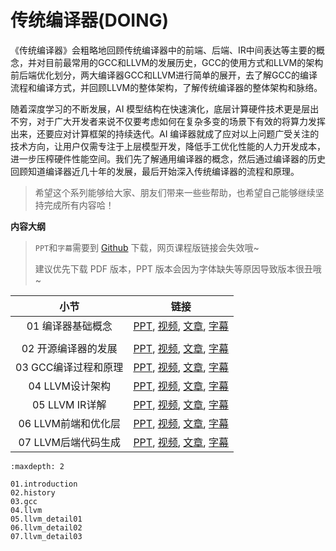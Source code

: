 <!--Copyright © ZOMI 适用于[License](https://github.com/chenzomi12/DeepLearningSystem)版权许可-->

# 传统编译器(DOING)

《传统编译器》会粗略地回顾传统编译器中的前端、后端、IR中间表达等主要的概念，并对目前最常用的GCC和LLVM的发展历史，GCC的使用方式和LLVM的架构前后端优化划分，两大编译器GCC和LLVM进行简单的展开，去了解GCC的编译流程和编译方式，并回顾LLVM的整体架构，了解传统编译器的整体架构和脉络。

随着深度学习的不断发展，AI 模型结构在快速演化，底层计算硬件技术更是层出不穷，对于广大开发者来说不仅要考虑如何在复杂多变的场景下有效的将算力发挥出来，还要应对计算框架的持续迭代。AI 编译器就成了应对以上问题广受关注的技术方向，让用户仅需专注于上层模型开发，降低手工优化性能的人力开发成本，进一步压榨硬件性能空间。我们先了解通用编译器的概念，然后通过编译器的历史回顾知道编译器近几十年的发展，最后开始深入传统编译器的流程和原理。

> 希望这个系列能够给大家、朋友们带来一些些帮助，也希望自己能够继续坚持完成所有内容哈！

**内容大纲**

> `PPT`和`字幕`需要到 [Github](https://github.com/chenzomi12/DeepLearningSystem) 下载，网页课程版链接会失效哦~
>
> 建议优先下载 PDF 版本，PPT 版本会因为字体缺失等原因导致版本很丑哦~

| 小节 | 链接|
|:--:|:--:|
| 01 编译器基础概念 | [PPT](./01.introduction.pdf), [视频](https://www.bilibili.com/video/BV1D84y1y73v/), [文章](./01.introduction.md), [字幕](./srt/01.srt) |
|  |  |
| 02 开源编译器的发展 | [PPT](./02.history.pdf), [视频](https://www.bilibili.com/video/BV1sM411C7Vr/), [文章](./02.history.md), [字幕](./srt/02.srt) |
| 03 GCC编译过程和原理 | [PPT](./03.gcc.pdf), [视频](https://www.bilibili.com/video/BV1LR4y1f7et/), [文章](./03.gcc.md), [字幕](./srt/03.srt) |
| 04 LLVM设计架构 | [PPT](./04.llvm.pdf), [视频](https://www.bilibili.com/video/BV1CG4y1V7Dn/), [文章](./04.llvm.md), [字幕](./srt/04.srt) |
| 05 LLVM IR详解 | [PPT](./05.llvm_detail01.pdf), [视频](https://www.bilibili.com/video/BV1LR4y1f7et/), [文章](./05.llvm_detail01.md), [字幕](./srt/05.srt) |
| 06 LLVM前端和优化层 | [PPT](./06.llvm_detail02.pdf), [视频](https://www.bilibili.com/video/BV1vd4y1t7vS), [文章](./06.llvm_detail02.md), [字幕](./srt/06.srt) |
| 07 LLVM后端代码生成 | [PPT](./07.llvm_detail03.pdf), [视频](https://www.bilibili.com/video/BV1cd4y1b7ho), [文章](./07.llvm_detail03.md), [字幕](./srt/07.srt) |


```toc
:maxdepth: 2

01.introduction
02.history
03.gcc
04.llvm
05.llvm_detail01
06.llvm_detail02
07.llvm_detail03
```
